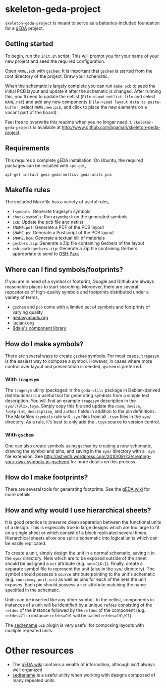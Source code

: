 # skeleton-geda-project

`skeleton-geda-project` is meant to serve as a batteries-included
foundation for a [gEDA](http://www.geda-project.org/) project.


## Getting started

To begin, run the `init.sh` script. This will prompt you for your name
of your new project and seed the required configuration.

Open `NAME.sch` with `gschem`. It is important that `gschem` is
started from the root directory of the project. Draw your schematic.

When the schematic is largely complete you can run `make pcb` to seed
the initial PCB layout and update it after the schematic is
changed. After running this, you'll need to update the netlist
(`File->Load netlist file` and select `NAME.net`) and add any new
components (`File->Load layout data to paste-buffer`, select
`NAME.new.pcb`, and click to place the new elements on a vacant part
of the board).

Feel free to overwrite this readme when you no longer need it.
`skeleton-geda-project` is available at
<http://www.github.com/bgamari/skeleton-geda-project>.


## Requirements

This requires a complete gEDA installation. On Ubuntu, the required
packages can be installed with `apt-get`,

    apt-get install geda geda-netlist geda-utils pcb


## Makefile rules

The included Makefile has a variety of useful rules,

 * `tsymbols`: Generate tragesym symbols
 * `check-symbols`: Run `gsymcheck` on the generated symbols
 * `pcb`: Update the pcb file and netlist
 * `$NAME.pdf`: Generate a PDF of the PCB layout
 * `$NAME.ps`: Generate a Postscript of the PCB layout
 * `$NAME.bom`: Generate a textual bill of materials
 * `gerbers.zip`: Generate a Zip file containing Gerbers of the layout
 * `osh-park-gerbers.zip`: Generate a Zip file containing Gerbers appropriate to send to [OSH Park](http://www.oshpark.com/)

## Where can I find symbols/footprints?

If you are in need of a symbol or footprint, Google and Github are
always reasonable places to start searching. Moreover, there are
several repositories of high-quality symbols and footprints
distributed under a variety of terms,

 * `gschem` and `pcb` come with a limited set of symbols and
   footprints of varying quality
 * [gedasymbols.org](http://www.gedasymbols.org/)
 * [luciani.org](http://www.luciani.org/geda/pcb/pcb-footprint-list.html)
 * [Bdale's component library](http://git.gag.com/?p=hw/bdale;a=summary)
 
## How do I make symbols?

There are several ways to create `gschem` symbols. For most cases,
`tragesym` is the easiest way to compose a symbol. However, in cases
where more control over layout and presentation is needed, `gschem` is
preferred.

### With `tragesym`
The `tragesym` utility (packaged in the `geda-utils` package in
Debian-derived distributions) is a useful tool for generating symbols
from a simple text description. You will find an example `tragesym`
description in the `sym/l79lxx.tsym`. Simply copy this file and update
the `name`, `device`, `footprint`, `description`, and `author` fields
in addition to the pin definitions. The Makefiles `tsymbols` rule will
`.sym` files from all `.tsym` files in the `sym/` directory. As a
rule, it's best to only add the `.tsym` source to version control.


### With `gschem`

One can also create symbols using `gschem` by creating a new
schematic, drawing the symbol and pins, and saving in the `sym/`
directory with a `.sym` file extension. See 
<http://ashwith.wordpress.com/2010/09/23/creating-your-own-symbols-in-gschem/>
for more details on this process.

## How do I make footprints?

There are several tools for generating footprints. See the
[gEDA wiki](http://wiki.geda-project.org/geda:pcb_footprints) for more details.


## How and why would I use hierarchical sheets?

It is good practice to preserve clean separation between the
functional units of a design. This is especially true in large designs
which are too large to fit on a single sheet or which consist of a
block replicated several times. Hierarchical sheets allow one split a
schematic into logical units which can be easily replicated.

To create a unit, simply design the unit in a normal schematic, saving
it in the `sym/` directory. Nets which are to be exposed outside of
the sheet should be assigned a `net` attribute
(e.g. `net=CLK:1`). Finally, create a separate symbol file to
represent the unit (also in the `sym/` directory). The symbol should
possess a `source` attribute pointing to the unit's schematic
(e.g. `source=my_unit.sch`) as well as pins for each of the nets the
unit exposes. Each pin should possess a `net` attribute matching the
name specified in the schematic.

Units can be inserted like any other symbol. In the netlist,
components in instances of a unit will be identified by a unique
`refdes` consisting of the `refdes` of the instance followed by the
`refdes` of the component (e.g. `refdes=C1` in instance `refdes=CH1`
will be called `refdes=CH1/C1`).

The [sedrename](https://github.com/bgamari/pcb-sedrename) `pcb` plugin
is very useful for composing layouts with multiple repeated units.

# Other resources

 * The [gEDA wiki](http://wiki.geda-project.org/) contains a wealth of
   information, although isn't always well organized
 * [sedrename](https://github.com/bgamari/pcb-sedrename) is a useful
   utility when working with designs composed of many repeated units.

